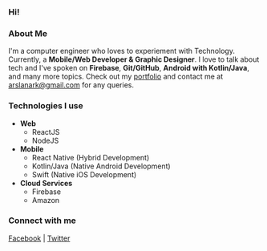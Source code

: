 ### Hi!

### About Me
I'm a computer engineer who loves to experiement with Technology. Currently, a **Mobile/Web Developer & Graphic Designer**. I love to talk about tech and I've spoken on **Firebase**, **Git/GitHub**, **Android with Kotlin/Java**, and many more topics. Check out my [portfolio](https://designbyark.com/) and contact me at arslanark@gmail.com for any queries.

### Technologies I use
- **Web**
  - ReactJS
  - NodeJS
- **Mobile**
  - React Native (Hybrid Development)
  - Kotlin/Java (Native Android Development)
  - Swift (Native iOS Development)
- **Cloud Services**
  - Firebase
  - Amazon
  
### Connect with me
[Facebook](https://www.facebook.com/devmrark/) | [Twitter](https://www.twitter.com/mrarslanark/)
